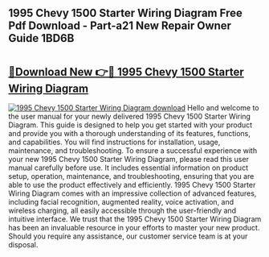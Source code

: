 ## 1995 Chevy 1500 Starter Wiring Diagram Free Pdf Download - Part-a21 New Repair Owner Guide 1BD6B

# <h2><a href="http://dfkv8w.blite.top/?on=1995+Chevy+1500+Starter+Wiring+Diagram">🔗Download New 👉🔴 1995 Chevy 1500 Starter Wiring Diagram</a></h2>

[![1995 Chevy 1500 Starter Wiring Diagram download](https://i.imgur.com/lujVjoI.png)](http://dfkv8w.blite.top/?on=1995+Chevy+1500+Starter+Wiring+Diagram)
Hello and welcome to the user manual for your newly delivered 1995 Chevy 1500 Starter Wiring Diagram. This guide is designed to help you get started with your product and provide you with a thorough understanding of its features, functions, and capabilities. You will find instructions for installation, usage, maintenance, and troubleshooting. To ensure a successful experience with your new 1995 Chevy 1500 Starter Wiring Diagram, please read this user manual carefully before use. It includes essential information on product setup, operation, maintenance, and troubleshooting, ensuring that you are able to use the product effectively and efficiently. 1995 Chevy 1500 Starter Wiring Diagram comes with an impressive collection of advanced features, including facial recognition, augmented reality, voice activation, and wireless charging, all easily accessible through the user-friendly and intuitive interface. We trust that the 1995 Chevy 1500 Starter Wiring Diagram has been an invaluable resource in your efforts to master your new product. Should you require any assistance, our customer service team is at your disposal.
